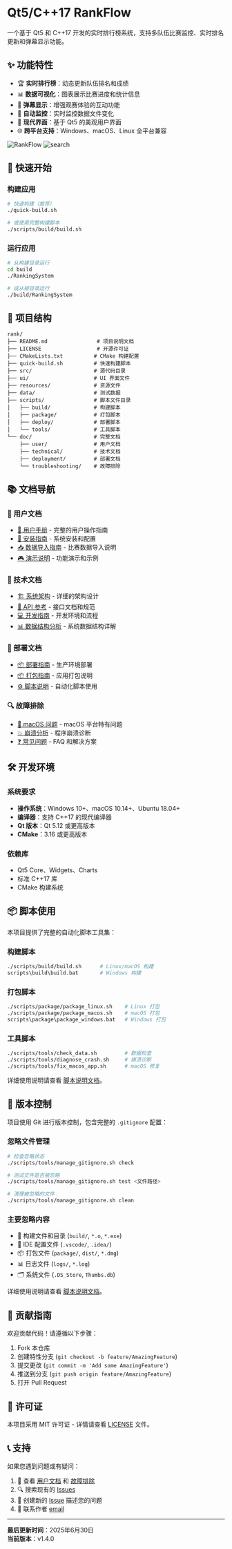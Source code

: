 # Qt5/C++17 RankFlow

一个基于 Qt5 和 C++17 开发的实时排行榜系统，支持多队伍比赛监控、实时排名更新和弹幕显示功能。

## ✨ 功能特性

- 🏆 **实时排行榜**：动态更新队伍排名和成绩
- 📊 **数据可视化**：图表展示比赛进度和统计信息
- 💬 **弹幕显示**：增强观赛体验的互动功能
- 🔄 **自动监控**：实时监控数据文件变化
- 🎨 **现代界面**：基于 Qt5 的美观用户界面
- 🌐 **跨平台支持**：Windows、macOS、Linux 全平台兼容

![RankFlow](docs/img/image.png) 
![search](docs/img/search.png)

## 🚀 快速开始

### 构建应用
```bash
# 快速构建（推荐）
./quick-build.sh

# 或使用完整构建脚本
./scripts/build/build.sh
```

### 运行应用
```bash
# 从构建目录运行
cd build
./RankingSystem

# 或从根目录运行
./build/RankingSystem
```

## 📁 项目结构

```
rank/
├── README.md                # 项目说明文档
├── LICENSE                  # 开源许可证
├── CMakeLists.txt          # CMake 构建配置
├── quick-build.sh          # 快速构建脚本
├── src/                    # 源代码目录
├── ui/                     # UI 界面文件
├── resources/              # 资源文件
├── data/                   # 测试数据
├── scripts/                # 脚本文件目录
│   ├── build/              # 构建脚本
│   ├── package/            # 打包脚本
│   ├── deploy/             # 部署脚本
│   └── tools/              # 工具脚本
└── doc/                    # 完整文档
    ├── user/               # 用户文档
    ├── technical/          # 技术文档
    ├── deployment/         # 部署文档
    └── troubleshooting/    # 故障排除
```

## 📚 文档导航

### 👥 用户文档
- [📖 用户手册](doc/user/user_manual.md) - 完整的用户操作指南
- [💾 安装指南](doc/user/install_guide.md) - 系统安装和配置
- [📥 数据导入指南](doc/user/data_import_guide.md) - 比赛数据导入说明
- [🎮 演示说明](doc/user/demo.md) - 功能演示和示例

### 🔧 技术文档
- [🏗️ 系统架构](doc/technical/architecture.md) - 详细的架构设计
- [📡 API 参考](doc/technical/api_reference.md) - 接口文档和规范
- [💻 开发指南](doc/technical/development_guide.md) - 开发环境和流程
- [📊 数据结构分析](doc/technical/data_structures.md) - 系统数据结构详解

### 🚀 部署文档
- [📦 部署指南](doc/deployment/deployment_guide.md) - 生产环境部署
- [📦 打包指南](doc/deployment/packaging_guide.md) - 应用打包说明
- [⚙️ 脚本说明](doc/deployment/scripts_guide.md) - 自动化脚本使用

### 🔍 故障排除
- [🍎 macOS 问题](doc/troubleshooting/macos_issues.md) - macOS 平台特有问题
- [💥 崩溃分析](doc/troubleshooting/crash_analysis.md) - 程序崩溃诊断
- [❓ 常见问题](doc/troubleshooting/common_issues.md) - FAQ 和解决方案

## 🛠️ 开发环境

### 系统要求
- **操作系统**：Windows 10+、macOS 10.14+、Ubuntu 18.04+
- **编译器**：支持 C++17 的现代编译器
- **Qt 版本**：Qt 5.12 或更高版本
- **CMake**：3.16 或更高版本

### 依赖库
- Qt5 Core、Widgets、Charts
- 标准 C++17 库
- CMake 构建系统

## 📦 脚本使用

本项目提供了完整的自动化脚本工具集：

### 构建脚本
```bash
./scripts/build/build.sh      # Linux/macOS 构建
scripts\build\build.bat       # Windows 构建
```

### 打包脚本
```bash
./scripts/package/package_linux.sh    # Linux 打包
./scripts/package/package_macos.sh    # macOS 打包
scripts\package\package_windows.bat   # Windows 打包
```

### 工具脚本
```bash
./scripts/tools/check_data.sh         # 数据检查
./scripts/tools/diagnose_crash.sh     # 崩溃诊断
./scripts/tools/fix_macos_app.sh      # macOS 修复
```

详细使用说明请查看 [脚本说明文档](scripts/README.md)。

## 📝 版本控制

项目使用 Git 进行版本控制，包含完整的 `.gitignore` 配置：

### 忽略文件管理
```bash
# 检查忽略状态
./scripts/tools/manage_gitignore.sh check

# 测试文件是否被忽略
./scripts/tools/manage_gitignore.sh test <文件路径>

# 清理被忽略的文件
./scripts/tools/manage_gitignore.sh clean
```

### 主要忽略内容
- 🔨 构建文件和目录 (`build/`, `*.o`, `*.exe`)
- 🔧 IDE 配置文件 (`.vscode/`, `.idea/`)
- 📦 打包文件 (`package/`, `dist/`, `*.dmg`)
- 📊 日志文件 (`logs/`, `*.log`)
- 🗂️ 系统文件 (`.DS_Store`, `Thumbs.db`)

详细使用说明请查看 [脚本说明文档](scripts/README.md)。

## 🤝 贡献指南

欢迎贡献代码！请遵循以下步骤：

1. Fork 本仓库
2. 创建特性分支 (`git checkout -b feature/AmazingFeature`)
3. 提交更改 (`git commit -m 'Add some AmazingFeature'`)
4. 推送到分支 (`git push origin feature/AmazingFeature`)
5. 打开 Pull Request

## 📄 许可证

本项目采用 MIT 许可证 - 详情请查看 [LICENSE](LICENSE) 文件。

## 📞 支持

如果您遇到问题或有疑问：

1. 📖 查看 [用户文档](doc/user/) 和 [故障排除](doc/troubleshooting/)
2. 🔍 搜索现有的 [Issues](../../issues)
3. 💬 创建新的 [Issue](../../issues/new) 描述您的问题
4. 📧 联系作者 [email](mailto://zuquanzhi@qq.com)

---

**最后更新时间**：2025年6月30日  
**当前版本**：v1.4.0
